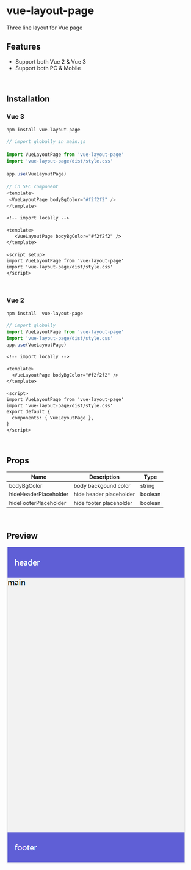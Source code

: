 
# vue-layout-page
Three line layout for Vue page
<br>

## Features
- Support both Vue 2 & Vue 3
- Support both PC & Mobile
<br>

## Installation

### Vue 3

```bash
npm install vue-layout-page
```

```ts
// import globally in main.js

import VueLayoutPage from 'vue-layout-page'
import 'vue-layout-page/dist/style.css'

app.use(VueLayoutPage)

// in SFC component
<template>
 <VueLayoutPage bodyBgColor="#f2f2f2" />
</template>

```

```vue
<!-- import locally -->

<template>
   <VueLayoutPage bodyBgColor="#f2f2f2" />
</template>

<script setup>
import VueLayoutPage from 'vue-layout-page'
import 'vue-layout-page/dist/style.css'
</script>
```

<br>

### Vue 2

```bash
npm install  vue-layout-page
```

```ts
// import globally
import VueLayoutPage from 'vue-layout-page'
import 'vue-layout-page/dist/style.css'
app.use(VueLayoutPage)

```

```vue
<!-- import locally -->

<template>
  <VueLayoutPage bodyBgColor="#f2f2f2" />
</template>

<script>
import VueLayoutPage from 'vue-layout-page'
import 'vue-layout-page/dist/style.css'
export default {
  components: { VueLayoutPage },
}
</script>
```

<br>

## Props

| Name                    | Description                                                                     |  Type   |
|-------------------------|---------------------------------------------------------------------------------|---------|
| bodyBgColor             | body backgound color                                                            | string  |
| hideHeaderPlaceholder   | hide header placeholder                                                         | boolean  |
| hideFooterPlaceholder   | hide footer placeholder                                                         | boolean  |

<br>

## Preview
<img src="./example/preview.jpg" />